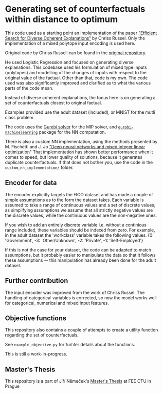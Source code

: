 # Generating set of counterfactuals within distance to optimum

This code used as a starting point an implementation of the paper ["Efficient Search for Diverse
Coherent Explanations"](https://arxiv.org/pdf/1901.04909.pdf) by Chriss Russel. 
Only the implementation of a mixed polytope input encoding is used here.

Original code by Chriss Russell can be found in the [original repository](https://bitbucket.org/ChrisRussell/diverse-coherent-explanations/src/master/).

He used Logistic Regression and focused on generating diverse explanations.
This codebase used his formulation of mixed type inputs (polytopes) and modelling of the
changes of inputs with respect to the original value of the factual. Other
than that, code is my own. The code used was also significantly improved and
clarified as to what the various parts of the code mean.

Instead of diverse coherent explanations, the focus here is on generating a set of
counterfactuals closest to original factual.

Examples provided use the adult dataset (included), or MNIST for the mutli
class problem.

The code uses the [Gurobi solver](http://www.gurobi.com/) for the MIP solver, and
[`gurobi-machinelearning`](https://github.com/Gurobi/gurobi-machinelearning)
package for the NN computation.

There is also a custom NN implementation, using the methods presented by M. Fischetti and J. Jo
["Deep neural networks and mixed integer linear optimization"](https://link.springer.com/article/10.1007/s10601-018-9285-6)
That implementation has shown better performance when it comes to speed, but lower
quality of solutions, because it generates duplicate counterfactuals. If that does not
bother you, use the code in the `custom_nn_implementation/` folder.

## Encoder for data
The encoder explicitly targets the FICO dataset and has made a couple of simple
assumptions as to the form the dataset takes. Each variable is assumed to take a
range of continuous values and a set of discrete values; as simplifying
assumptions we assume that all strictly negative values are the discrete values,
while the continuous values are the non-negative ones.

If you wish to add an entirely discrete variable i.e. without a continious range
included, these variables should be indexed from zero. For example,
in the adult dataset the 'workclass' variable takes the following values.
{0: 'Government', -3: 'Other/Unknown', -2: 'Private', -1: 'Self-Employed'}

If this is not the case for your dataset, the code can be adapted to match
assumptions, but it probably easier to manipulate the data so that it follows
these assumptions -- this manipulation has already been done for the adult
dataset.

## Further contribution
The input encoder was improved from the work of Chriss Russel. The handling of categorical variables is corrected, so now the model works well for categorical, numerical and mixed input features.

## Objective functions
This repository also contains a couple of attempts to create a utility function regarding
the set of counterfactuals.

See `example_objective.py` for furhter details about the functions. 

This is still a work-in-progress.

## Master's Thesis
This repository is a part of Jiří Němeček's [Master's Thesis](https://dspace.cvut.cz/handle/10467/109455?locale-attribute=en) at FEE CTU in Prague
